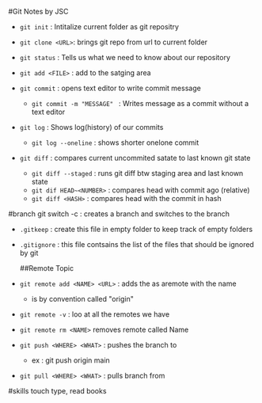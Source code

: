 #Git Notes by JSC

- `git init` : Intitalize current folder as git repositry
- `git clone <URL>`: brings git repo from url to current folder
- `git status` : Tells us what we need to know about our repository
- `git add <FILE>` : add <FILE> to the satging area

- `git commit` : opens text editor to write commit message

  - `git commit -m "MESSAGE" ` : Writes message as a commit without a text editor

- `git log` : Shows log(history) of our commits

  - `git log --oneline` : shows shorter onelone commit

- `git diff` : compares current uncommited satate to last known git state

  - `git diff --staged` : runs git diff btw staging area and last known state
  - `git dif HEAD~<NUMBER>` : compares head with commit <NUMBER> ago (relative)
  - `git diff <HASH>` : compares head with the commit in hash

#branch
 git switch -c <Name> : creates a branch and switches to the branch
- `.gitkeep` : create this file in empty folder to keep track of empty folders
- `.gitignore` : this file contsains the list of the files that should be ignored by git

  ##Remote Topic

- `git remote add <NAME> <URL>` : adds the <URL> as aremote with the name <NAME>
  - <NAME> is by convention called "origin"
- `git remote -v` : loo at all the remotes we have
- `git remote rm <NAME>` removes remote called Name
- `git push <WHERE> <WHAT>` : pushes the <WHAT> branch to <WHERE>

  - ex : git push origin main

- `git pull <WHERE> <WHAT>` : pulls <WHAT> branch from <WHERE>

#skills
touch type,
read books
